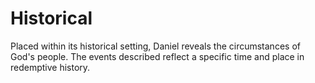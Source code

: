 # Historical

Placed within its historical setting, Daniel reveals the circumstances of God's people. The events described reflect a specific time and place in redemptive history.

